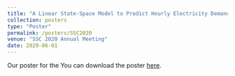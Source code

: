 ```yaml
---
title: "A Linear State-Space Model to Predict Hourly Electricity Demand"
collection: posters
type: "Poster"
permalink: /posters/SSC2020
venue: "SSC 2020 Annual Meeting"
date: 2020-06-01
---
```


Our poster for the  You can download the poster [here](http://cedricbeaulac.github.io/files/Poster_final.pdf).
